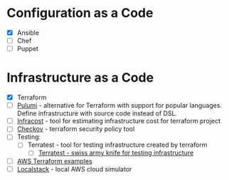 # Configuration as a Code
* [x] Ansible
* [ ] Chef
* [ ] Puppet

# Infrastructure as a Code
* [x] Terraform
* [ ] [Pulumi](https://www.pulumi.com/) - alternative for Terraform with support for popular languages. Define infrastructure with source code instead of DSL.
* [ ] [Infracost](https://www.infracost.io) - tool for estimating infrastructure cost for terraform project
* [ ] [Checkov](https://www.checkov.io/) - terraform security policy tool
* [ ] Testing:
  * [ ] Terratest - tool for testing infrastructure created by terraform
    * [ ] [Terratest - swiss army knife for testing infrastructure](https://blog.gruntwork.io/open-sourcing-terratest-a-swiss-army-knife-for-testing-infrastructure-code-5d883336fcd5)
* [ ] [AWS Terraform examples](https://github.com/terraform-providers/terraform-provider-aws/tree/master/examples)
* [ ] [Localstack](https://github.com/localstack/localstack) - local AWS cloud simulator
